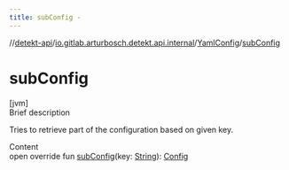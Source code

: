 ```yaml
---
title: subConfig -
---
```

//[detekt-api](../../index.md)/[io.gitlab.arturbosch.detekt.api.internal](../index.md)/[YamlConfig](index.md)/[subConfig](sub-config.md)



# subConfig  
[jvm]  
Brief description  


Tries to retrieve part of the configuration based on given key.

  
Content  
open override fun [subConfig](sub-config.md)(key: [String](https://kotlinlang.org/api/latest/jvm/stdlib/kotlin/-string/index.html)): [Config](../../io.gitlab.arturbosch.detekt.api/-config/index.md)  




